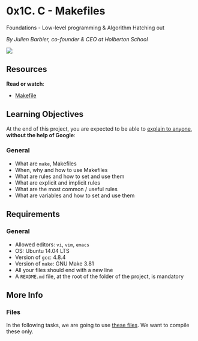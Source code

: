 # 0x1C. C - Makefiles

Foundations - Low-level programming & Algorithm  Hatching out

_By Julien Barbier, co-founder & CEO at Holberton School_

![](https://s3.amazonaws.com/intranet-projects-files/holbertonschool-low_level_programming/273/giphy-2.gif)

  

## Resources

**Read or watch**:

-   [Makefile](https://intranet.hbtn.io/rltoken/E3lCL-6xT3Qt_K38Tk4s_g "Makefile")

## Learning Objectives

At the end of this project, you are expected to be able to  [explain to anyone](https://intranet.hbtn.io/rltoken/Kk_tqvblBiaRDCcgnd7eQg "explain to anyone"),  **without the help of Google**:

### General

-   What are  `make`, Makefiles
-   When, why and how to use Makefiles
-   What are rules and how to set and use them
-   What are explicit and implicit rules
-   What are the most common / useful rules
-   What are variables and how to set and use them

## Requirements

### General

-   Allowed editors:  `vi`,  `vim`,  `emacs`
-   OS: Ubuntu 14.04 LTS
-   Version of  `gcc`: 4.8.4
-   Version of  `make`: GNU Make 3.81
-   All your files should end with a new line
-   A  `README.md`  file, at the root of the folder of the project, is mandatory

## More Info

### Files

In the following tasks, we are going to use  [these files](https://github.com/holbertonschool/0x1B.c "these files"). We want to compile these only.
